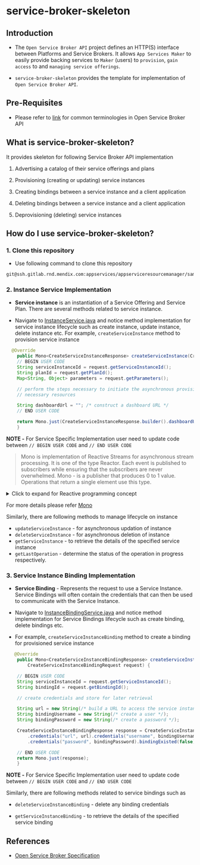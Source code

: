 # service-broker-skeleton

## Introduction

- The `Open Service Broker API` project  defines an HTTP(S) interface between Platforms and Service Brokers. It allows `App Services Maker` to easily provide backing services to `Maker` (users) to `provision`, `gain access` to and `managing service offerings`.

- `service-broker-skeleton` provides the template for implementation of `Open Service Broker API`.

## Pre-Requisites

- Please refer to [link](/docs/OSB-API-Overview.md) for common terminologies in Open Service Broker API
 
## What is service-broker-skeleton? 

It provides skeleton for following Service Broker API implementation 

1. Advertising a catalog of their service offerings and plans

2. Provisioning (creating or updating) service instances

3. Creating bindings between a service instance and a client application

4. Deleting bindings between a service instance and a client application

5. Deprovisioning (deleting) service instances

## How do I use service-broker-skeleton? 

### 1. Clone this repository

- Use following command to clone this repository
```sh
git@ssh.gitlab.rnd.mendix.com:appservices/appserviceresourcemanager/sample-service-broker/service-broker-skeleton.git
```


### 2. Instance Service Implementation

- **Service instance** is an instantiation of a Service Offering and Service Plan. There are several methods related to service instance.

- Navigate to [InstanceService.java](/src/main/java/com/siemens/broker/service/InstanceService.java) and notice method implementation for service instance lifecycle such as create instance, update instance, delete instance etc. For example, `createServiceInstance` method to provision service instance

```java
  @Override
    public Mono<CreateServiceInstanceResponse> createServiceInstance(CreateServiceInstanceRequest request) {
	// BEGIN USER CODE
	String serviceInstanceId = request.getServiceInstanceId();
	String planId = request.getPlanId();
	Map<String, Object> parameters = request.getParameters();

	// perform the steps necessary to initiate the asynchronous provisioning of all
	// necessary resources

	String dashboardUrl = ""; /* construct a dashboard URL */
	// END USER CODE

	return Mono.just(CreateServiceInstanceResponse.builder().dashboardUrl(dashboardUrl).async(true).build());
    }

```

**NOTE -** For Service Specific Implementation user need to update code between `// BEGIN USER CODE` and `// END USER CODE`


> Mono is implementation of Reactive Streams  for asynchronous stream processing.  It is one of the type Reactor. Each event is published to subscribers while ensuring that the subscribers are never overwhelmed.  Mono - is a publisher that produces 0 to 1 value. Operations that return a single element use this type.

<details><summary>Click to expand for Reactive programming concept </summary>

* *Reactive programming* used to build asynchronous, non-blocking and event-driven applications that can easily scale.
* Reactor is a next-gen Reactive library for building non-blocking reactive applications on the JVM.
The overall idea is to operate Asynchronously with Backpressure using Publishers and Subscribers.

	Here, are several new concepts in Reactive programming. 

	* Publisher - A Publisher is a provider of a potentially unbounded number of elements.
	
	* Subscriber - A Subscriber listens to that Publisher, asking for new data. Sometimes, it's also referred to as a Consumer.

	* Backpressure - The ability of the Subscriber to let the Publisher how many requests can it handle at the time. So it's the Subscriber that is responsible for the flow of the data, not the Publisher as it just provides the data.
</details>

For more details please refer [Mono](https://projectreactor.io/docs/core/release/api/reactor/core/publisher/Flux.html)

Similarly, there are following methods to manage lifecycle on instance 

- `updateServiceInstance` - for asynchronous updation of instance  
- `deleteServiceInstance` - for asynchronous deletion of instance
- `getServiceInstance` - to  retrieve the details of the specified service instance 
- `getLastOperation` - determine the status of the operation in progress respectively.

### 3. Service Instance Binding Implementation

-  **Service Binding** - Represents the request to use a Service Instance. Service Bindings will often contain the credentials that can then be used to communicate with the Service Instance.

- Navigate to [InstanceBindingService.java](/src/main/java/com/siemens/broker/service/InstanceBindingService.java) and notice method implementation for Service Bindings lifecycle such as create binding, delete bindings etc. 

- For example, `createServiceInstanceBinding` method to create a binding for provisioned service instance

```java
   @Override
    public Mono<CreateServiceInstanceBindingResponse> createServiceInstanceBinding(
	    CreateServiceInstanceBindingRequest request) {

	// BEGIN USER CODE
	String serviceInstanceId = request.getServiceInstanceId();
	String bindingId = request.getBindingId();

	// create credentials and store for later retrieval

	String url = new String(/* build a URL to access the service instance */);
	String bindingUsername = new String(/* create a user */);
	String bindingPassword = new String(/* create a password */);

	CreateServiceInstanceBindingResponse response = CreateServiceInstanceAppBindingResponse.builder()
		.credentials("url", url).credentials("username", bindingUsername)
		.credentials("password", bindingPassword).bindingExisted(false).async(true).build();

	// END USER CODE
	return Mono.just(response);
    }
```

**NOTE -** For Service Specific Implementation user need to update code between `// BEGIN USER CODE` and `// END USER CODE`


Similarly, there are following methods related to service bindings such as

- `deleteServiceInstanceBinding` - delete any binding  credentials

- `getServiceInstanceBinding` - to retrieve the details of the specified service binding


## References 

- [Open Service Broker Specification](https://github.com/openservicebrokerapi/servicebroker/blob/v2.14/spec.md)



